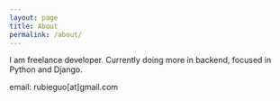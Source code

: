 ```yaml
---
layout: page
title: About
permalink: /about/
---
```


I am freelance developer. Currently doing more in backend, focused in Python and Django.

email: rubieguo[at]gmail.com
